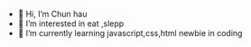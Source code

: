 - 👋 Hi, I’m Chun hau
- 👀 I’m interested in eat ,slepp
- 🌱 I’m currently learning  javascript,css,html
      newbie in coding


<!---
Chunhau999/Chunhau999 is a ✨ special ✨ repository because its `README.md` (this file) appears on your GitHub profile.
You can click the Preview link to take a look at your changes.
--->
